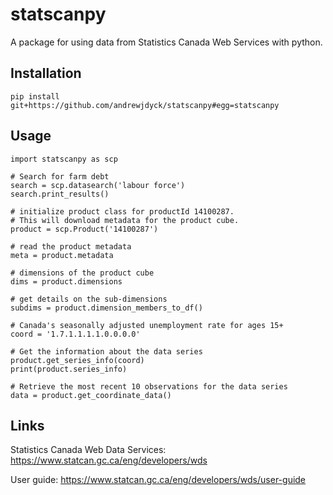 # statscanpy

A package for using data from Statistics Canada Web Services with python.

## Installation

```{python}
pip install git+https://github.com/andrewjdyck/statscanpy#egg=statscanpy
```

## Usage

```{python}
import statscanpy as scp

# Search for farm debt
search = scp.datasearch('labour force')
search.print_results()

# initialize product class for productId 14100287.
# This will download metadata for the product cube.
product = scp.Product('14100287')

# read the product metadata
meta = product.metadata

# dimensions of the product cube
dims = product.dimensions

# get details on the sub-dimensions
subdims = product.dimension_members_to_df()

# Canada's seasonally adjusted unemployment rate for ages 15+
coord = '1.7.1.1.1.1.0.0.0.0'

# Get the information about the data series
product.get_series_info(coord)
print(product.series_info)

# Retrieve the most recent 10 observations for the data series
data = product.get_coordinate_data()
```


## Links

Statistics Canada Web Data Services: https://www.statcan.gc.ca/eng/developers/wds

User guide: https://www.statcan.gc.ca/eng/developers/wds/user-guide

